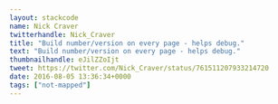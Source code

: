 ```yaml
---
layout: stackcode
name: Nick Craver
twitterhandle: Nick_Craver
title: "Build number/version on every page - helps debug."
text: "Build number/version on every page - helps debug."
thumbnailhandle: eJilZZoIjt
tweet: https://twitter.com/Nick_Craver/status/761511207933214720
date: 2016-08-05 13:36:34+0000
tags: ["not-mapped"]
---
```

